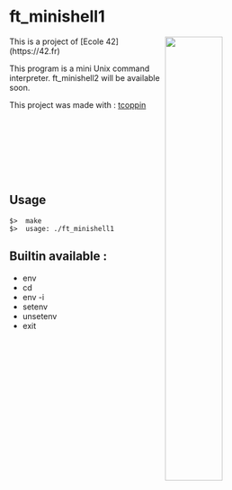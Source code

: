 # ft_minishell1

<img align="right"  src="http://i.imgur.com/q873GfS.png" width="45%" />
This is a project of [Ecole 42](https://42.fr)

This program is a mini Unix command interpreter.
ft_minishell2 will be available soon.

This project was made with : [tcoppin](https://github.com/tcoppin)
<br /><br /><br /><br /><br /><br /><br /><br />
## Usage
	$>  make
	$>  usage: ./ft_minishell1

## Builtin available :

   * env
   * cd
   * env -i
   * setenv
   * unsetenv
   * exit

  